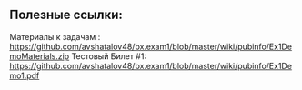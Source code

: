 ## Полезные ссылки:
Материалы к задачам : https://github.com/avshatalov48/bx.exam1/blob/master/wiki/pubinfo/Ex1DemoMaterials.zip
Тестовый Билет #1: https://github.com/avshatalov48/bx.exam1/blob/master/wiki/pubinfo/Ex1Demo1.pdf
